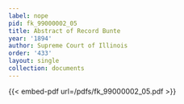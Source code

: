 ```yaml
---
label: nope
pid: fk_99000002_05
title: Abstract of Record Bunte
year: '1894'
author: Supreme Court of Illinois
order: '433'
layout: single
collection: documents
---
```



{{< embed-pdf url=/pdfs/fk_99000002_05.pdf >}}
